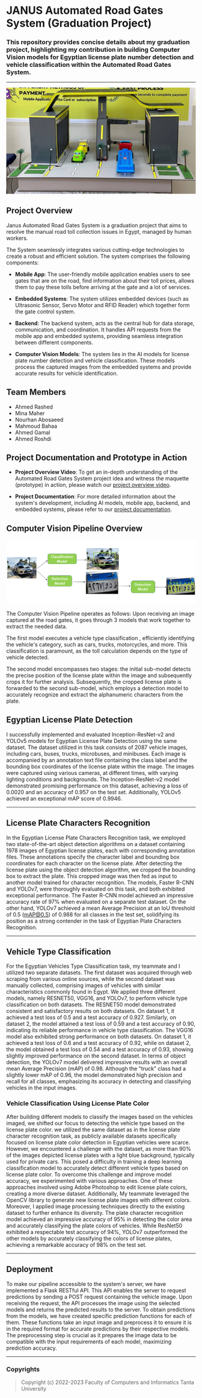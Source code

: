 # JANUS Automated Road Gates System (Graduation Project)
### This repository provides concise details about my graduation project, highlighting my contribution in building Computer Vision models for Egyptian license plate number detection and vehicle classification within the Automated Road Gates System.


---
![Project Maquette](images/maquette.jpg)


## Project Overview

Janus Automated Road Gates System is a graduation project that aims to resolve the manual road toll collection issues in Egypt, managed by human workers.

The System seamlessly integrates various cutting-edge technologies to create a robust and efficient solution. The system comprises the following components:

- **Mobile App**: The user-friendly mobile application enables users to see gates that are on the road, find information about their toll prices, allows them to pay these tolls before arriving at the gate and a lot of services.

- **Embedded Systems**: The system utilizes embedded devices (such as Ultrasonic Sensor, Servo Motor and RFID Reader) which together form the gate control system.
  
- **Backend**: The backend system, acts as the central hub for data storage, communication, and coordination. It handles API requests from the mobile app and embedded systems, providing seamless integration between different components.

- **Computer Vision Models**: The system lies in the AI models for license plate number detection and vehicle classification. These models process the captured images from the embedded systems and provide accurate results for vehicle identification.
  

## Team Members

- Ahmed Rashed
- Mina Maher
- Nourhan Abosaeed
- Mahmoud Bahaa
- Ahmed Gamal
- Ahmed Roshdi
  

## Project Documentation and Prototype in Action

- **Project Overview Video**: To get an in-depth understanding of the Automated Road Gates System project idea and witness the maquette (prototype) in action, please watch our [project overview video](https://www.youtube.com/watch?v=kQZk_uqAZas).

- **Project Documentation**: For more detailed information about the system's development, including AI models, mobile app, backend, and embedded systems, please refer to our [project documentation](https://drive.google.com/file/d/1yGR7fPZQpwTrd-XG2_s_ieb8_UddPjKI/view).

## Computer Vision Pipeline Overview

![Pipeline Overview](images/Pipeline.png)


The Computer Vision Pipeline operates as follows: Upon receiving an image captured at the road gates, it goes through 3 models that work together to extract the needed data.

The first model executes a vehicle type classification , efficiently identifying the vehicle's category, such as cars, trucks, motorcycles, and more. This classification is paramount, as the toll calculation depends on the type of vehicle detected.

The second model encompasses two stages: the initial sub-model detects the precise position of the license plate within the image and subsequently crops it for further analysis. Subsequently, the cropped license plate is forwarded to the second sub-model, which employs a detection model to accurately recognize and extract the alphanumeric characters from the plate.

## Egyptian License Plate Detection

I successfully implemented and evaluated Inception-ResNet-v2 and YOLOv5 models for Egyptian License Plate Detection using the same dataset. The dataset utilized in this task consists of 2087 vehicle images, including cars, buses, trucks, microbuses, and minibuses. Each image is accompanied by an annotation text file containing the class label and the bounding box coordinates of the license plate within the image. The images were captured using various cameras, at different times, with varying lighting conditions and backgrounds. The Inception-ResNet-v2 model demonstrated promising performance on this dataset, achieving a loss of 0.0020 and an accuracy of 0.957 on the test set. Additionally, YOLOv5 achieved an exceptional mAP score of 0.9946.

---
## License Plate Characters Recognition

In the Egyptian License Plate Characters Recognition task, we employed two state-of-the-art object detection algorithms on a dataset containing 1978 images of Egyptian license plates, each with corresponding annotation files. These annotations specify the character label and bounding box coordinates for each character on the license plate.
After detecting the license plate using the object detection algorithm, we cropped the bounding box to extract the plate. This cropped image was then fed as input to another model trained for character recognition. The models, Faster R-CNN and YOLOv7, were thoroughly evaluated on this task, and both exhibited exceptional performance.
The Faster R-CNN model achieved an impressive accuracy rate of 97% when evaluated on a separate test dataset.
On the other hand, YOLOv7 achieved a mean Average Precision at an IoU threshold of 0.5 (mAP@0.5) of 0.988 for all classes in the test set, solidifying its position as a strong contender in the task of Egyptian Plate Characters Recognition.

---
## Vehicle Type Classification

For the Egyptian Vehicles Type Classification task, my teammate and I utilized two separate datasets. The first dataset was acquired through web scraping from various online sources, while the second dataset was manually collected, comprising images of vehicles with similar characteristics commonly found in Egypt.
We applied three different models, namely RESNET50, VGG16, and YOLOv7, to perform vehicle type classification on both datasets. 
The RESNET50 model demonstrated consistent and satisfactory results on both datasets. On dataset 1, it achieved a test loss of 0.5 and a test accuracy of 0.927. Similarly, on dataset 2, the model attained a test loss of 0.59 and a test accuracy of 0.90, indicating its reliable performance in vehicle type classification.
The VGG16 model also exhibited strong performance on both datasets. On dataset 1, it achieved a test loss of 0.6 and a test accuracy of 0.92, while on dataset 2, the model obtained a test loss of 0.54 and a test accuracy of 0.93, showing slightly improved performance on the second dataset.
In terms of object detection, the YOLOv7 model delivered impressive results with an overall mean Average Precision (mAP) of 0.98. Although the "truck" class had a slightly lower mAP of 0.96, the model demonstrated high precision and recall for all classes, emphasizing its accuracy in detecting and classifying vehicles in the input images.

### Vehicle Classification Using License Plate Color

After building different models to classify the images based on the vehicles imaged, we shifted our focus to detecting the vehicle type based on the license plate color.
we utilized the same dataset as in the license plate character recognition task, as publicly available datasets specifically focused on license plate color detection in Egyptian vehicles were scarce.
However, we encountered a challenge with the dataset, as more than 90% of the images depicted license plates with a light blue background, typically used for private cars. This posed a difficulty in training a deep learning classification model to accurately detect different vehicle types based on license plate color.
To overcome this challenge and improve model accuracy, we experimented with various approaches. One of these approaches involved using Adobe Photoshop to edit license plate colors, creating a more diverse dataset. Additionally, My teammate leveraged the OpenCV library to generate new license plate images with different colors. Moreover, I applied image processing techniques directly to the existing dataset to further enhance its diversity.
The plate character recognition model achieved an impressive accuracy of 95% in detecting the color area and accurately classifying the plate colors of vehicles. While ResNet50 exhibited a respectable test accuracy of 94%, YOLOv7 outperformed the other models by accurately classifying the colors of license plates, achieving a remarkable accuracy of 98% on the test set.

---
## Deployment

To make our pipeline accessible to the system's server, we have implemented a Flask RESTful API. This API enables the server to request predictions by sending a POST request containing the vehicle image. Upon receiving the request, the API processes the image using the selected models and returns the predicted results to the server.
To obtain predictions from the models, we have created specific prediction functions for each of them. These functions take an input image and preprocess it to ensure it is in the required format for accurate predictions by their respective models. The preprocessing step is crucial as it prepares the image data to be compatible with the input requirements of each model, maximizing prediction accuracy.

---
### Copyrights

>Copyright (c) 2022-2023 Faculty of Computers and Informatics Tanta University 
